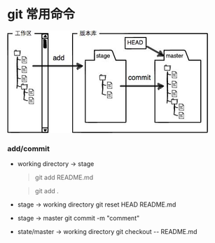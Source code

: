 # git 常用命令

![git repo](pictures/git001.jpeg)

### add/commit
  - working directory -> stage		      
    > git add README.md

    > git add .
  - stage -> working directory          git reset HEAD README.md
  - stage -> master                     git commit -m "comment"
  - state/master -> working directory   git checkout -- README.md
